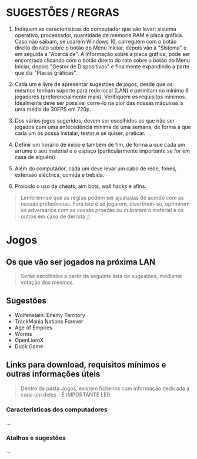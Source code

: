# SUGESTÕES / REGRAS

1. Indiquem as características do computador que vão levar: sistema operativo, processador, quantidade de memoria RAM e placa gráfica. Caso não saibam, se usarem Windows 10, carreguem com o botão direito do rato sobre o botão do Menu Iniciar, depois vão a "Sistema" e em seguida a "Acerca de". A informação sobre a placa gráfica, pode ser encontrada clicando com o botão direito do rato sobre o botão do Menu Iniciar, depois "Gestor de Dispositivos" e finalmente expandindo a parte que diz "Placas gráficas".

2. Cada um é livre de apresentar sugestões de jogos, desde que os mesmos tenham suporte para rede local (LAN) e permitam no mínimo 6 jogadores (preferencialmente mais). Verifiquem os requisitos mínimos. Idealmente deve ser possível corre-lo na pior das nossas máquinas a uma média de 30FPS em 720p.

3. Dos vários jogos sugeridos, devem ser escolhidos os que irão ser jogados com uma antecedência mínima de uma semana, de forma a que cada um os possa instalar, testar e se quiser, praticar.

4. Definir um horário de início e também de fim, de forma a que cada um arrume o seu material e o espaço (particularmente importante se for em casa de alguém).

5. Além do computador, cada um deve levar um cabo de rede, fones, extensão eléctrica, comida e bebida.

6. Proibido o uso de cheats, aim bots, wall hacks e afins.

> Lembrem-se que as regras podem ser ajustadas de acordo com as nossas preferências. Fora isto é só jogarem, divertirem-se, oprimirem os adversários com as vossas proezas ou culparem o material e os outros em caso de derrota ;)

# Jogos 

## Os que vão ser jogados na próxima LAN

> Serão escolhidos a partir da seguinte lista de sugestões, mediante votação dos mesmos.

## Sugestões

- Wolfenstein: Enemy Territory
- TrackMania Nations Forever 
- Age of Empires
- Worms
- OpenLieroX
- Duck Game

## Links para download, requisitos mínimos e outras informações úteis

> Dentro da pasta Jogos, existem ficheiros com informação dedicada a cada um deles - É IMPORTANTE LER


### Características dos computadores

...

### Atalhos e sugestões 

...

